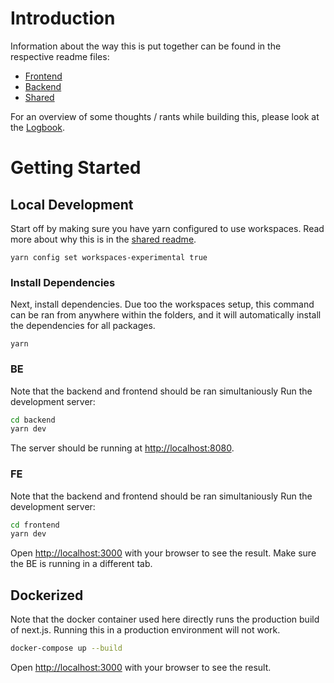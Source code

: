 
# Introduction
Information about the way this is put together can be found in the respective 
readme files:

- [Frontend](frontend/README.md)
- [Backend](backend/README.md)
- [Shared](shared/README.md)

For an overview of some thoughts / rants while building this, please look at
the [Logbook](logbook.md).

# Getting Started
## Local Development
Start off by making sure you have yarn configured to use workspaces. Read 
more about why this is in the [shared readme](shared/README.md).

```
yarn config set workspaces-experimental true
```

### Install Dependencies
Next, install dependencies. Due too the workspaces setup, this command can be
ran from anywhere within the folders, and it will automatically install the
dependencies for all packages.

```
yarn
```

### BE
Note that the backend and frontend should be ran simultaniously
Run the development server:

```bash
cd backend
yarn dev
```
The server should be running at [http://localhost:8080](http://localhost:8080).

### FE
Note that the backend and frontend should be ran simultaniously
Run the development server:

```bash
cd frontend
yarn dev
```
Open [http://localhost:3000](http://localhost:3000) with your browser to see 
the result. Make sure the BE is running in a different tab.

## Dockerized
Note that the docker container used here directly runs the production build of
next.js. Running this in a production environment will not work.

```bash
docker-compose up --build
```

Open [http://localhost:3000](http://localhost:3000) with your browser to see 
the result.
